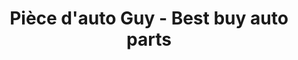 ---
title: "Pièce d'auto Guy - Best buy auto parts"
url: /montreal/piece-dauto-guy-best-buy-auto-parts/
shop: Autoteile
---